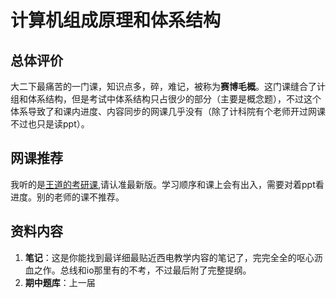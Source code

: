 # 计算机组成原理和体系结构
## 总体评价
大二下最痛苦的一门课，知识点多，碎，难记，被称为**赛博毛概**。这门课缝合了计组和体系结构，但是考试中体系结构只占很少的部分（主要是概念题），不过这个体系导致了和课内进度、内容同步的网课几乎没有（除了计科院有个老师开过网课不过也只是读ppt）。
## 网课推荐
我听的是[王道的考研课](https://www.bilibili.com/video/BV1ps4y1d73V/?spm_id_from=333.788.recommend_more_video.0&vd_source=9d4d259c1061831bd0c326eca2e3ebb4),请认准最新版。学习顺序和课上会有出入，需要对着ppt看进度。别的老师的课不推荐。
## 资料内容
1. **笔记**：这是你能找到最详细最贴近西电教学内容的笔记了，完完全全的呕心沥血之作。总线和io那里有的不考，不过最后附了完整提纲。
2. **期中题库**：上一届